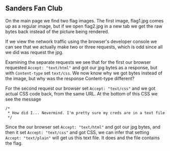 Sanders Fan Club
---

On the main page we find two flag images. The first image, flag1.jpg comes up as a regular image, but if we open flag2.jpg in a new tab we get the raw bytes back instead of the picture being rendered.

If we view the network traffic using the browser's developer console we can see that we actually make two or three requests, which is odd since all we did was request the jpg.

Examining the separate requests we see that for the first our browser requested `Accept: "text/html"` and got our jpg bytes as a response, but with `Content-type` set `text/css`. We now know why we got bytes instead of the image, but why was the response Content-type different?

For the second request our browser set `Accept: "text/css"` and we got actual CSS code back, from the same URL. At the bottom of this CSS we see the message
```
/* 
 * How did I... Nevermind. I'm pretty sure my creds are in a text file
 */
```

Since the our browser set `Accept: "text/html"` and got our jpg bytes, and then it set `Accept: "text/css"` and got CSS, we can infer that setting `Accept: "text/plain"` will get us this text file. It does and the  file contains the flag.
